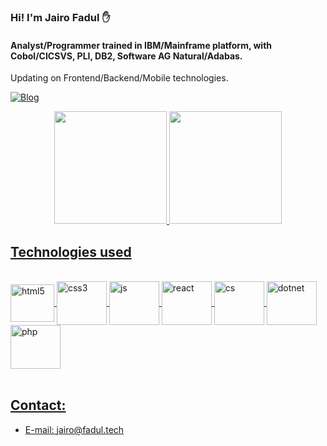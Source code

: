 
### Hi! I'm Jairo Fadul ✋

#### Analyst/Programmer trained in IBM/Mainframe platform, with Cobol/CICSVS, PLI, DB2, Software AG Natural/Adabas. 
Updating on Frontend/Backend/Mobile technologies.

[![Blog](https://img.shields.io/website?label=curriculo.lattes&style=for-the-badge&url=http://lattes.cnpq.br/5482391365956398/)](http://lattes.cnpq.br/5482391365956398)

<div align="center">
  <a href="https://github.com/fadultech">
  <img height="180em" src="https://github-readme-stats.vercel.app/api?username=fadultech&show_icons=true&theme=dark&include_all_commits=true&count_private=true"/>
  <img height="180em" src="https://github-readme-stats.vercel.app/api/top-langs/?username=fadultech&layout=compact&langs_count=7&theme=dark"/>
</div>

## Technologies used

  
  
<div style="display: inline_block"><br/>
  <img align="center" alt="html5" height="60" width="70" src="https://cdn.jsdelivr.net/gh/devicons/devicon/icons/html5/html5-original.svg" />
  <img align="center" alt="css3" height="70" width="80" src="https://cdn.jsdelivr.net/gh/devicons/devicon/icons/css3/css3-original.svg" />
  <img align="center" alt="js" height="70" width="80" src="https://cdn.jsdelivr.net/gh/devicons/devicon/icons/javascript/javascript-original.svg" />
  <img align="center" alt="react" height="70" width="80" src="https://cdn.jsdelivr.net/gh/devicons/devicon/icons/react/react-original.svg" />
  <img align="center" alt="cs" height="70" width="80" src="https://cdn.jsdelivr.net/gh/devicons/devicon/icons/csharp/csharp-original.svg" />
  <img align="center" alt="dotnet" height="70" width="80" src="https://cdn.jsdelivr.net/gh/devicons/devicon/icons/dotnetcore/dotnetcore-original.svg" />
  <img align="center" alt="php" height="70" width="80" src="https://cdn.jsdelivr.net/gh/devicons/devicon/icons/php/php-original.svg" />
</div><br/>



## Contact:
- [E-mail: jairo@fadul.tech](jairo@fadul.tech)<br/>
